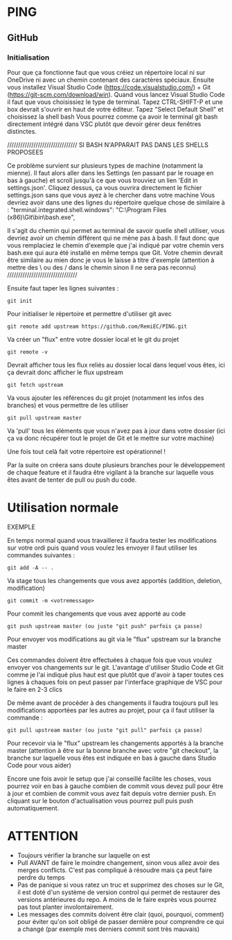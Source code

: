 # PING

## GitHub

### Initialisation


Pour que ça fonctionne faut que vous créiez un répertoire local ni sur OneDrive ni avec un chemin contenant des caractères spéciaux.
Ensuite vous installez Visual Studio Code (https://code.visualstudio.com/) + Git (https://git-scm.com/download/win).
Quand vous lancez Visual Studio Code il faut que vous choisissiez le type de terminal. 
Tapez CTRL-SHIFT-P et une box devrait s'ouvrir en haut de votre éditeur. Tapez "Select Default Shell" et choisissez la shell bash
Vous pourrez comme ça avoir le terminal git bash directement intégré dans VSC plutôt que devoir gérer deux fenêtres distinctes.

////////////////////////////////
SI BASH N'APPARAIT PAS DANS LES SHELLS PROPOSEES

Ce problème survient sur plusieurs types de machine (notamment la mienne).
Il faut alors aller dans les Settings (en passant par le rouage en bas à gauche) et scroll jusqu'à ce que vous trouviez un lien 'Edit in settings.json'. Cliquez dessus, ça vous ouvrira directement le fichier settings.json sans que vous ayez à le chercher dans votre machine
Vous devriez avoir dans une des lignes du répertoire quelque chose de similaire à :
"terminal.integrated.shell.windows": "C:\\Program Files (x86)\\Git\\bin\\bash.exe",

Il s'agit du chemin qui permet au terminal de savoir quelle shell utiliser, vous devriez avoir un chemin différent qui ne mène pas à bash.
Il faut donc que vous remplaciez le chemin d'exemple que j'ai indiqué par votre chemin vers bash.exe qui aura été installé en même temps que Git. Votre chemin devrait être similaire au mien donc je vous le laisse à titre d'exemple (attention à mettre des \\ ou des / dans le chemin sinon il ne sera pas reconnu)
////////////////////////////////

Ensuite faut taper les lignes suivantes : 

```
git init
```
Pour initialiser le répertoire et permettre d'utiliser git avec

```
git remote add upstream https://github.com/RemiEC/PING.git
```
Va créer un "flux" entre votre dossier local et le git du projet
```
git remote -v
```
Devrait afficher tous les flux reliés au dossier local dans lequel vous êtes, ici ça devrait donc afficher le flux upstream
```
git fetch upstream
```
Va vous ajouter les références du git projet (notamment les infos des branches) et vous permettre de les utiliser
```
git pull upstream master
```
Va 'pull' tous les éléments que vous n'avez pas à jour dans votre dossier (ici ça va donc récupérer tout le projet de Git et le mettre sur votre machine)

Une fois tout celà fait votre répertoire est opérationnel !

Par la suite on créera sans doute plusieurs branches pour le développement de chaque feature et il faudra être vigilant à la branche sur laquelle vous êtes avant de tenter de pull ou push du code.


# Utilisation normale

EXEMPLE

En temps normal quand vous travaillerez il faudra tester les modifications sur votre ordi puis quand vous voulez les envoyer il faut utiliser les commandes suivantes : 
```
git add -A -- . 
```
Va stage tous les changements que vous avez apportés (addition, deletion, modification)
```
git commit -m <votremessage>
```
Pour commit les changements que vous avez apporté au code
```
git push upstream master (ou juste "git push" parfois ça passe)
```
Pour envoyer vos modifications au git via le "flux" upstream sur la branche master
  
  Ces commandes doivent être effectuées à chaque fois que vous voulez envoyer vos changements sur le git. L'avantage d'utiliser Studio Code et Git comme je l'ai indiqué plus haut est que plutôt que d'avoir à taper toutes ces lignes à chaques fois on peut passer par l'interface graphique de VSC pour le faire en 2-3 clics
  
  De même avant de procéder à des changements il faudra toujours pull les modifications apportées par les autres au projet, pour ça il faut utiliser la commande :
  ```
  git pull upstream master (ou juste "git pull" parfois ça passe)
  ```
 Pour recevoir via le "flux" upstream les changements apportés à la branche master (attention à être sur la bonne branche avec votre "git checkout", la branche sur laquelle vous êtes est indiquée en bas à gauche dans Studio Code pour vous aider)
  
  Encore une fois avoir le setup que j'ai conseillé facilite les choses, vous pourrez voir en bas à gauche combien de commit vous devez pull pour être à jour et combien de commit vous avez fait depuis votre dernier push. En cliquant sur le bouton d'actualisation vous pourrez pull puis push automatiquement.
  
  
  # ATTENTION
  
  - Toujours vérifier la branche sur laquelle on est
  - Pull AVANT de faire le moindre changement, sinon vous allez avoir des merges conflicts. C'est pas compliqué à résoudre mais ça peut     faire perdre du temps
  - Pas de panique si vous ratez un truc et supprimez des choses sur le Git, il est doté d'un système de version control qui permet de      restaurer des versions antérieures du repo. A moins de le faire exprès vous pourrez pas tout planter involontairement.
  - Les messages des commits doivent être clair (quoi, pourquoi, comment) pour éviter qu'on soit obligé de passer dernière pour             comprendre ce qui a changé (par exemple mes derniers commit sont très mauvais)
